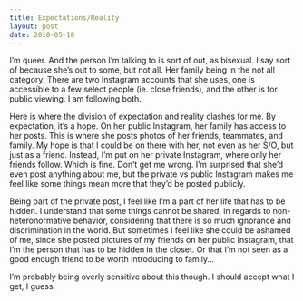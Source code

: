```yaml
---
title: Expectations/Reality
layout: post
date: 2018-05-18
---
```


I’m queer. And the person I’m talking to is sort of out, as bisexual. I say sort of because she’s out to some, but not all. Her family being in the not all category. There are two Instagram accounts that she uses, one is accessible to a few select people (ie. close friends), and the other is for public viewing. I am following both.  

Here is where the division of expectation and reality clashes for me. By expectation, it’s a hope. On her public Instagram, her family has access to her posts. This is where she posts photos of her friends, teammates, and family. My hope is that I could be on there with her, not even as her S/O, but just as a friend. Instead, I’m put on her private Instagram, where only her friends follow. Which is fine. Don’t get me wrong. I’m surprised that she’d even post anything about me, but the private vs public Instagram makes me feel like some things mean more that they’d be posted publicly. 

Being part of the private post, I feel like I’m a part of her life that has to be hidden. I understand that some things cannot be shared, in regards to non-heteronormative behavior, considering that there is so much ignorance and discrimination in the world. But sometimes I feel like she could be ashamed of me, since she posted pictures of my friends on her public Instagram, that I’m the person that has to be hidden in the closet. Or that I’m not seen as a good enough friend to be worth introducing to family...

I’m probably being overly sensitive about this though. I should accept what I get, I guess.
